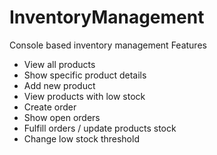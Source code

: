 # InventoryManagement
Console based inventory management 
Features
- View all products
- Show specific product details
- Add new product
- View products with low stock
- Create order
- Show open orders
- Fulfill orders / update products stock
- Change low stock threshold 
